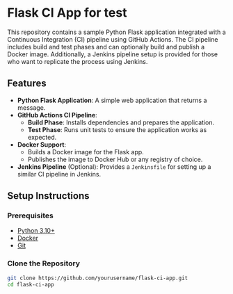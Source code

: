 # Flask CI App for test

This repository contains a sample Python Flask application integrated with a Continuous Integration (CI) pipeline using GitHub Actions. The CI pipeline includes build and test phases and can optionally build and publish a Docker image. Additionally, a Jenkins pipeline setup is provided for those who want to replicate the process using Jenkins.

## Features

- **Python Flask Application**: A simple web application that returns a message.
- **GitHub Actions CI Pipeline**:
  - **Build Phase**: Installs dependencies and prepares the application.
  - **Test Phase**: Runs unit tests to ensure the application works as expected.
- **Docker Support**:
  - Builds a Docker image for the Flask app.
  - Publishes the image to Docker Hub or any registry of choice.
- **Jenkins Pipeline** (Optional): Provides a `Jenkinsfile` for setting up a similar CI pipeline in Jenkins.

## Setup Instructions

### Prerequisites

- [Python 3.10+](https://www.python.org/)
- [Docker](https://www.docker.com/)
- [Git](https://git-scm.com/)

### Clone the Repository

```bash
git clone https://github.com/yourusername/flask-ci-app.git
cd flask-ci-app
